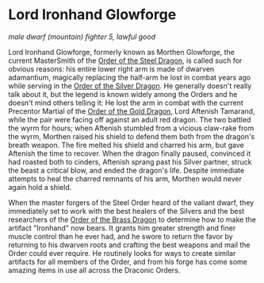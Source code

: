 # Lord Ironhand Glowforge
*male dwarf (mountain) fighter 5, lawful good*

Lord Ironhand Glowforge, formerly known as Morthen Glowforge, the current MasterSmith of the [Order of the Steel Dragon](/Organizations/DraconicOrder/DraconicOrder/Steel.md), is called such for obvious reasons: his entire lower right arm is made of dwarven adamantium, magically replacing the half-arm he lost in combat years ago while serving in the [Order of the Silver Dragon](/Organizations/DraconicOrder/DraconicOrder/Silver.md). He generally doesn't really talk about it, but the legend is known widely among the Orders and he doesn't mind others telling it: He lost the arm in combat with the current Precentor Martial of the [Order of the Gold Dragon](/Organizations/DraconicOrder/DraconicOrder/Gold.md), Lord Aftenish Tamarand, while the pair were facing off against an adult red dragon. The two battled the wyrm for hours; when Aftenish stumbled from a vicious claw-rake from the wyrm, Morthen raised his shield to defend them both from the dragon's breath weapon. The fire melted his shield and charred his arm, but gave Aftenish the time to recover. When the dragon finally paused, convinced it had roasted both to cinders, Aftenish sprang past his Silver partner, struck the beast a critical blow, and ended the dragon's life. Despite immediate attempts to heal the charred remnants of his arm, Morthen would never again hold a shield.
 
When the master forgers of the Steel Order heard of the valiant dwarf, they immediately set to work with the best healers of the Silvers and the best researchers of the [Order of the Brass Dragon](/Organizations/DraconicOrder/DraconicOrder/Brass.md) to determine how to make the artifact "Ironhand" now bears. It grants him greater strength and finer muscle control than he ever had, and he swore to return the favor by returning to his dwarven roots and crafting the best weapons and mail the Order could ever require. He routinely looks for ways to create similar artifacts for all members of the Order, and from his forge has come some amazing items in use all across the Draconic Orders.
